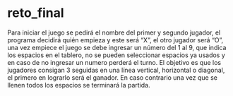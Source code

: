# reto_final

Para iniciar el juego se pedirá el nombre del primer y segundo jugador, el programa decidirá quién empieza y este será “X”, el otro jugador será “O”, una vez empiece el juego se debe ingresar un número del 1 al 9, que indica los espacios en el tablero, no se pueden seleccionar espacios ya usados y en caso de no ingresar un numero perderá el turno.
El objetivo es que los jugadores consigan 3 seguidas en una línea vertical, horizontal o diagonal, el primero en lograrlo será el ganador. En caso contrario una vez que se llenen todos los espacios se terminará la partida.


